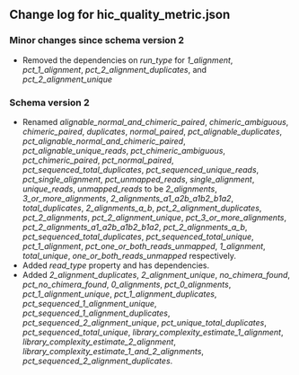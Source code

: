 ## Change log for hic_quality_metric.json

### Minor changes since schema version 2

* Removed the dependencies on *run_type* for *1_alignment*, *pct_1_alignment*, *pct_2_alignment_duplicates*, and *pct_2_alignment_unique*

### Schema version 2

* Renamed *alignable_normal_and_chimeric_paired*, *chimeric_ambiguous*, *chimeric_paired*, *duplicates*, *normal_paired*, *pct_alignable_duplicates*, *pct_alignable_normal_and_chimeric_paired*, *pct_alignable_unique_reads*, *pct_chimeric_ambiguous*, *pct_chimeric_paired*, *pct_normal_paired*, *pct_sequenced_total_duplicates*, *pct_sequenced_unique_reads*, *pct_single_alignment*, *pct_unmapped_reads*, *single_alignment*, *unique_reads*, *unmapped_reads* to be *2_alignments*, *3_or_more_alignments*, *2_alignments_a1_a2b_a1b2_b1a2*, *total_duplicates*, *2_alignments_a_b*, *pct_2_alignment_duplicates*, *pct_2_alignments*, *pct_2_alignment_unique*, *pct_3_or_more_alignments*, *pct_2_alignments_a1_a2b_a1b2_b1a2*, *pct_2_alignments_a_b*, *pct_sequenced_total_duplicates*, *pct_sequenced_total_unique*, *pct_1_alignment*, *pct_one_or_both_reads_unmapped*, *1_alignment*, *total_unique*, *one_or_both_reads_unmapped* respectively.
* Added *read_type* property and has dependencies.
* Added *2_alignment_duplicates*, *2_alignment_unique*, *no_chimera_found*, *pct_no_chimera_found*, *0_alignments*, *pct_0_alignments*, *pct_1_alignment_unique*, *pct_1_alignment_duplicates*, *pct_sequenced_1_alignment_unique*, *pct_sequenced_1_alignment_duplicates*, *pct_sequenced_2_alignment_unique*, *pct_unique_total_duplicates*, *pct_sequenced_total_unique*, *library_complexity_estimate_1_alignment*, *library_complexity_estimate_2_alignment*, *library_complexity_estimate_1_and_2_alignments*, *pct_sequenced_2_alignment_duplicates*.
